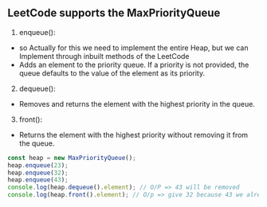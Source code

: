 ## LeetCode supports the MaxPriorityQueue

1. enqueue():

- so Actually for this we need to implement the entire Heap, but we can Implement through inbuilt methods of the LeetCode
- Adds an element to the priority queue. If a priority is not provided, the queue defaults to the value of the element as its priority.

2. dequeue():

- Removes and returns the element with the highest priority in the queue.

3. front():

- Returns the element with the highest priority without removing it from the queue.

```javascript
const heap = new MaxPriorityQueue();
heap.enqueue(23);
heap.enqueue(32);
heap.enqueue(43);
console.log(heap.dequeue().element); // O/P => 43 will be removed
console.log(heap.front().element); // O/p => give 32 because 43 we already removed
```
